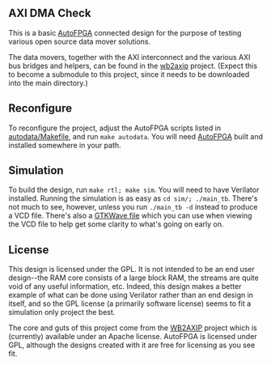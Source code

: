 ## AXI DMA Check

This is a basic [AutoFPGA](https://github.com/ZipCPU/autofpga) connected
design for the purpose of testing various open source data mover solutions.

The data movers, together with the AXI interconnect and the various AXI bus
bridges and helpers, can be found in the
[wb2axip](http://github.com/ZipCPU/wb2axip) project.  (Expect this to become
a submodule to this project, since it needs to be downloaded into the main
directory.)

## Reconfigure

To reconfigure the project, adjust the AutoFPGA scripts listed in
[autodata/Makefile](autodata/Makefile), and run `make autodata`.  You will
need [AutoFPGA](https://github.com/ZipCPU/autofpga)
built and installed somewhere in your path.

## Simulation

To build the design, run `make rtl; make sim`.  You will need to have
Verilator installed.  Running the simulation is as easy as `cd sim/; ./main_tb`.
There's not much to see, however, unless you run `./main_tb -d` instead to
produce a VCD file.  There's also a [GTKWave file](sim/axisim.gtkw) which
you can use when viewing the VCD file to help get some clarity to what's going
on early on.

## License

This design is licensed under the GPL.  It is not intended to be an end
user design--the RAM core consists of a large block RAM, the streams are quite
void of any useful information, etc.  Indeed, this design makes a better example
of what can be done using Verilator rather than an end design in itself, and
so the GPL license (a primarily software license) seems to fit a simulation
only project the best.

The core and guts of this project come from the [WB2AXIP](https://github.com/ZipCPU/wb2axip) project which is (currently) available under an Apache license.
AutoFPGA is licensed under GPL, although the designs created with it are free
for licensing as you see fit.
